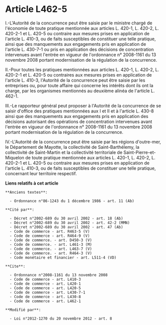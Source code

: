 # Article L462-5

I.-L'Autorité de la concurrence peut être saisie par le ministre chargé de l'économie de toute pratique mentionnée aux
articles L. 420-1, L. 420-2, L. 420-2-1 et L. 420-5 ou contraire aux mesures prises en application de l'article L. 410-3, ou
de faits susceptibles de constituer une telle pratique, ainsi que des manquements aux engagements pris en application de
l'article L. 430-7-1 ou pris en application des décisions de concentration intervenues avant l'entrée en vigueur de
l'ordonnance n° 2008-1161 du 13 novembre 2008 portant modernisation de la régulation de la concurrence. 

II.-Pour toutes les pratiques mentionnées aux articles L. 420-1, L. 420-2, L. 420-2-1 et L. 420-5 ou contraires aux mesures
prises en application de l'article L. 410-3, l'Autorité de la concurrence peut être saisie par les entreprises ou, pour toute
affaire qui concerne les intérêts dont ils ont la charge, par les organismes mentionnés au deuxième alinéa de l'article L.
462-1. 

III.-Le rapporteur général peut proposer à l'Autorité de la concurrence de se saisir d'office des pratiques mentionnées aux I
et II et à l'article L. 430-8 ainsi que des manquements aux engagements pris en application des décisions autorisant des
opérations de concentration intervenues avant l'entrée en vigueur de l'ordonnance n° 2008-1161 du 13 novembre 2008 portant
modernisation de la régulation de la concurrence. 

IV.-L'Autorité de la concurrence peut être saisie par les régions d'outre-mer, le Département de Mayotte, la collectivité de
Saint-Barthélemy, la collectivité de Saint-Martin et la collectivité territoriale de Saint-Pierre-et-Miquelon de toute
pratique mentionnée aux articles L. 420-1, L. 420-2, L. 420-2-1 et L. 420-5 ou contraire aux mesures prises en application de
l'article L. 410-3, ou de faits susceptibles de constituer une telle pratique, concernant leur territoire respectif.

**Liens relatifs à cet article**

	**Anciens textes**:

	  - Ordonnance n°86-1243 du 1 décembre 1986 - art. 11 (Ab)

	**Cité par**:

	  - Décret n°2002-689 du 30 avril 2002 - art. 18 (Ab)
	  - Décret n°2002-689 du 30 avril 2002 - art. 42-2 (MMN)
	  - Décret n°2002-689 du 30 avril 2002 - art. 47 (Ab)
	  - Code de commerce - art. R463-5 (V)
	  - Code de commerce - art. R464-9 (V)
	  - Code de commerce. - art. D450-3 (V)
	  - Code de commerce. - art. L461-3 (M)
	  - Code de commerce. - art. L463-7 (V)
	  - Code de commerce. - art. R464-3 (V)
	  - Code monétaire et financier - art. L511-4 (VD)

	**Cite**:

	  - Ordonnance n°2008-1161 du 13 novembre 2008
	  - Code de commerce - art. L410-3
	  - Code de commerce - art. L420-1
	  - Code de commerce - art. L420-5
	  - Code de commerce - art. L430-7-1
	  - Code de commerce - art. L430-8
	  - Code de commerce - art. L462-1

	**Modifié par**:

	  - Loi n°2012-1270 du 20 novembre 2012 - art. 8
